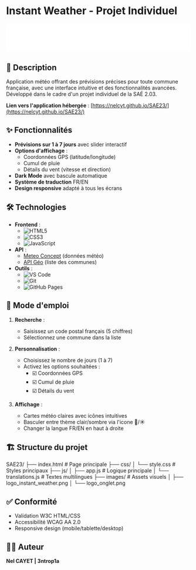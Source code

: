 # Instant Weather - Projet Individuel

![Bannière du projet](images/logo_instant_weather.png)

## 📝 Description
Application météo offrant des prévisions précises pour toute commune française, avec une interface intuitive et des fonctionnalités avancées. Développé dans le cadre d'un projet individuel de la SAÉ 2.03.

**Lien vers l'application hébergée** : [https://nelcyt.github.io/SAE23/](https://nelcyt.github.io/SAE23/)

## ✨ Fonctionnalités
- **Prévisions sur 1 à 7 jours** avec slider interactif
- **Options d'affichage** :
  - Coordonnées GPS (latitude/longitude)
  - Cumul de pluie
  - Détails du vent (vitesse et direction)
- **Dark Mode** avec bascule automatique
- **Système de traduction** FR/EN
- **Design responsive** adapté à tous les écrans

## 🛠 Technologies
- **Frontend** :
  - ![HTML5](https://img.shields.io/badge/-HTML5-E34F26?logo=html5&logoColor=white)
  - ![CSS3](https://img.shields.io/badge/-CSS3-1572B6?logo=css3&logoColor=white)
  - ![JavaScript](https://img.shields.io/badge/-JavaScript-F7DF1E?logo=javascript&logoColor=black)
- **API** :
  - [Meteo Concept](https://api.meteo-concept.com/) (données météo)
  - [API Géo](https://geo.api.gouv.fr/) (liste des communes)
- **Outils** :
  - ![VS Code](https://img.shields.io/badge/-VS%20Code-007ACC?logo=visual-studio-code)
  - ![Git](https://img.shields.io/badge/-Git-F05032?logo=git&logoColor=white)
  - ![GitHub Pages](https://img.shields.io/badge/-GitHub%20Pages-222?logo=github)

## 🚀 Mode d'emploi
1. **Recherche** :
   - Saisissez un code postal français (5 chiffres)
   - Sélectionnez une commune dans la liste

2. **Personnalisation** :
   - Choisissez le nombre de jours (1 à 7)
   - Activez les options souhaitées :
     - ☑️ Coordonnées GPS
     - ☑️ Cumul de pluie
     - ☑️ Détails du vent

3. **Affichage** :
   - Cartes météo claires avec icônes intuitives
   - Basculer entre thème clair/sombre via l'icone 🌙/☀️
   - Changer la langue FR/EN en haut à droite

## 🏗 Structure du projet

SAE23/
├── index.html # Page principale
├── css/
│ └── style.css # Styles principaux
├── js/
│ ├── app.js # Logique principale
│ └── translations.js # Textes multilingues
├── images/ # Assets visuels
│ ├── logo_instant_weather.png
│ └── logo_onglet.png

## ✅ Conformité
- Validation W3C HTML/CSS
- Accessibilité WCAG AA 2.0
- Responsive design (mobile/tablette/desktop)

## 👨‍💻 Auteur
**Nel CAYET | 3ntrop1a**
